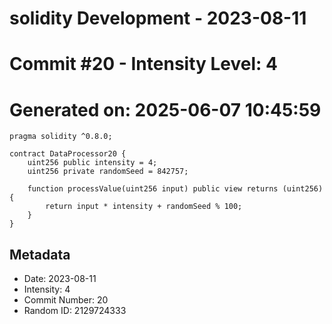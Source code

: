 ﻿# solidity Development - 2023-08-11
# Commit #20 - Intensity Level: 4
# Generated on: 2025-06-07 10:45:59
```solidity
pragma solidity ^0.8.0;

contract DataProcessor20 {
    uint256 public intensity = 4;
    uint256 private randomSeed = 842757;

    function processValue(uint256 input) public view returns (uint256) {
        return input * intensity + randomSeed % 100;
    }
}
```
## Metadata
- Date: 2023-08-11
- Intensity: 4
- Commit Number: 20
- Random ID: 2129724333

